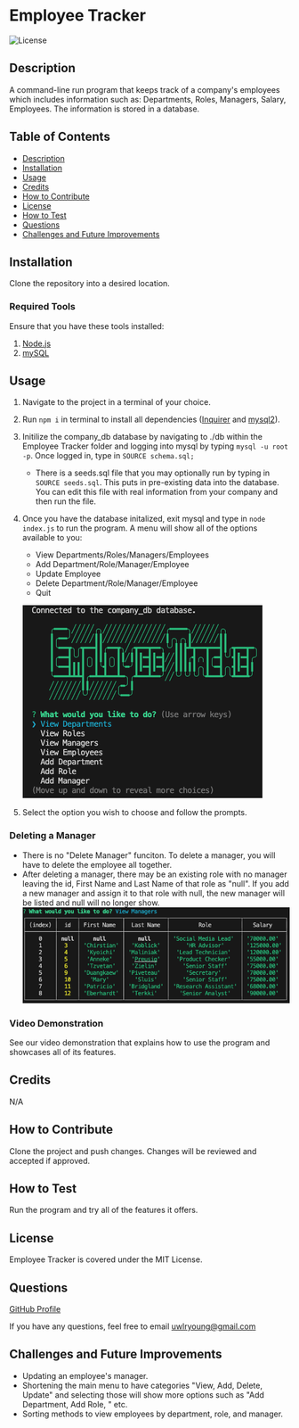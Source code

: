 # Employee Tracker
![License](https://img.shields.io/badge/License-MIT_License-blue.svg)
  
  ## Description
  A command-line run program that keeps track of a company's employees which includes information such as: Departments, Roles, Managers, Salary, Employees. The information is stored in a database. 
  
  ## Table of Contents 
  - [Description](#description)
  - [Installation](#installation)
  - [Usage](#usage)
  - [Credits](#credits)
  - [How to Contribute](#how-to-contribute)
  - [License](#license)
  - [How to Test](#how-to-test)
  - [Questions](#questions)
  - [Challenges and Future Improvements](#challenges-and-future-improvements)

  ## Installation
  Clone the repository into a desired location. 
  ### Required Tools
  Ensure that you have these tools installed: 

  1. [Node.js](https://nodejs.org/en)
  2. [mySQL](https://www.mysql.com/) 

  ## Usage
  1. Navigate to the project in a terminal of your choice. 
  2. Run `npm i` in terminal to install all dependencies ([Inquirer](https://www.npmjs.com/package/inquirer) and [mysql2](https://www.npmjs.com/package/mysql2)). 
  3. Initilize the company_db database by navigating to ./db within the Employee Tracker folder and logging into mysql by typing `mysql -u root -p`. Once logged in, type in `SOURCE schema.sql;`  
     - There is a seeds.sql file that you may optionally run by typing in `SOURCE seeds.sql`. This puts in pre-existing data into the database. You can edit this file with real information from your company and then run the file. 
  4. Once you have the database initalized, exit mysql and type in `node index.js` to run the program. A menu will show all of the options available to you: 
     - View Departments/Roles/Managers/Employees
     - Add Department/Role/Manager/Employee
     - Update Employee
     - Delete Department/Role/Manager/Employee
     - Quit

     ![Menu Options](/assets/images/menu.png)  
  5. Select the option you wish to choose and follow the prompts. 


### Deleting a Manager
- There is no "Delete Manager" funciton. To delete a manager, you will have to delete the employee all together. 
- After deleting a manager, there may be an existing role with no manager leaving the id, First Name and Last Name of that role as "null". If you add a new manager and assign it to that role with null, the new manager will be listed and null will no longer show.
![View Managers](/assets/images/viewManagers.png)

### Video Demonstration
See our video demonstration that explains how to use the program and showcases all of its features. 
## Credits
N/A

  ## How to Contribute
  Clone the project and push changes. Changes will be reviewed and accepted if approved. 

   ## How to Test
  Run the program and try all of the features it offers. 

  ## License 
  Employee Tracker is covered under the MIT License.

  ## Questions
  [GitHub Profile](https://github.com/uwlryoung)

  If you have any questions, feel free to email uwlryoung@gmail.com

  ## Challenges and Future Improvements 
  - Updating an employee's manager. 
  - Shortening the main menu to have categories "View, Add, Delete, Update" and selecting those will show more options such as "Add Department, Add Role, " etc. 
  - Sorting methods to view employees by department, role, and manager. 
  